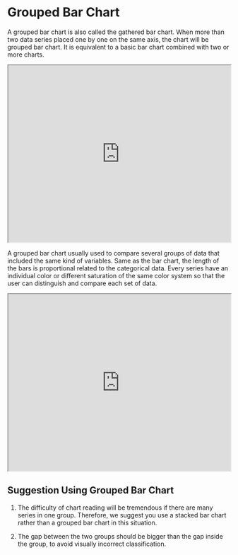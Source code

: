 # Grouped Bar Chart

A grouped bar chart is also called the gathered bar chart. When more than two data series placed one by one on the same axis, the chart will be grouped bar chart. It is equivalent to a basic bar chart combined with two or more charts.

<iframe max-width="830" width="100%" height="400" 
src="https://gallery.echartsjs.com/view-lite.html?cid=xr13FAH54f&v=1">
</iframe>

A grouped bar chart usually used to compare several groups of data that included the same kind of variables. Same as the bar chart, the length of the bars is proportional related to the categorical data. Every series have an individual color or different saturation of the same color system so that the user can distinguish and compare each set of data.

<iframe max-width="830" width="100%" height="400" 
 src="https://gallery.echartsjs.com/view-lite.html?cid=xry8WsXdOW&v=3">
</iframe>


## Suggestion Using Grouped Bar Chart

1. The difficulty of chart reading will be tremendous if there are many series in one group. Therefore, we suggest you use a stacked bar chart rather than a grouped bar chart in this situation.

2. The gap between the two groups should be bigger than the gap inside the group, to avoid visually incorrect classification.